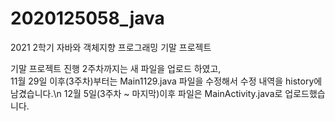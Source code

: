 # 2020125058_java
2021 2학기 자바와 객체지향 프로그래밍 기말 프로젝트

기말 프로젝트 진행 2주차까지는 새 파일을 업로드 하였고,\
11월 29일 이후(3주차)부터는 Main1129.java 파일을 수정해서 수정 내역을 history에 남겼습니다.\n
12월 5일(3주차 ~ 마지막)이후 파일은 MainActivity.java로 업로드했습니다.
